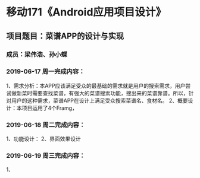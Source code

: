 # 移动171《Android应用项目设计》
## 项目题目：菜谱APP的设计与实现
### 成员：梁伟浩、孙小蝶

### 2019-06-17 周一完成内容：
1、需求分析：本APP应该满足受众的最基础的需求就是用户的搜索需求，用户尝试做新菜时需要查找菜谱，有强大的菜谱搜索功能，搜出来的菜谱靠谱。所以，针对用户的这种需求，菜谱APP在设计上满足受众搜索菜谱名、食材名。
2、概要设计：本项目运用了4个Framg，


### 2019-06-18 周二完成内容：
1、功能设计：
2、界面效果设计


### 2019-06-19 周三完成内容：
1、  



